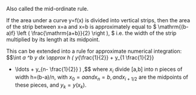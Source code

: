 Also called the mid-ordinate rule.

If the area under a curve y=f(x) is divided into vertical strips, then
the area of the strip between x=a and x=b is approximately equal to
$ \mathrm{(b-a)f} \left ( \frac{\mathrm{a+b}}{2} \right ), $ i.e. the
width of the strip multiplied by its length at its midpoint.

This can be extended into a rule for approximate numerical integration:
$$\int _a ^b y dx \approx h ( y_{\frac{1}{2}} + y_{1 \frac{1}{2}} 
+ \ldots + y_{n- \frac{1}{2}} ) ,$$ where $x_{i}$ divide [a,b] into n
pieces of width h=(b-a)/n, with $x_{0}=a and x_{n}=b, and x_{i+1/2}$ are
the midpoints of these pieces, and $y_{k}=y(x_{k}).$

